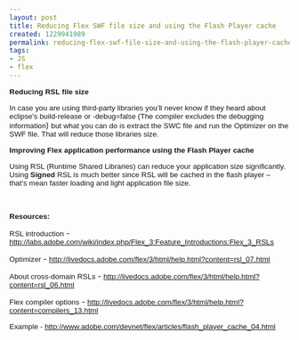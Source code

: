 ```yaml
---
layout: post
title: Reducing Flex SWF file size and using the Flash Player cache
created: 1229941989
permalink: reducing-flex-swf-file-size-and-using-the-flash-player-cache
tags:
- JS
- flex
---
```

<p class="MsoNormal"><b><font size="2" face="Arial"><span style="font-weight: bold; font-size: 10pt; font-family: Arial;">Reducing RSL file size</span></font></b></p><p class="MsoNormal"><font size="2" face="Arial"><span style="font-size: 10pt; font-family: Arial;">In case you are using third-party libraries you&rsquo;ll never know if they heard about eclipse's build-release or -debug=false (The compiler excludes the debugging information</span></font>) <font size="2" face="Arial"><span style="font-size: 10pt; font-family: Arial;">but what you can do is extract the SWC file and run the Optimizer on the SWF file. That will reduce those libraries size.</span></font><b><font size="2" face="Arial"><span style="font-weight: bold; font-size: 10pt; font-family: Arial;"><br type="_moz" /></span></font></b></p> <p class="MsoNormal"><b><font size="2" face="Arial"><span style="font-weight: bold; font-size: 10pt; font-family: Arial;">Improving Flex application performance using the Flash Player cache</span></font></b></p> <p class="MsoNormal"><font size="2" face="Arial"><span style="font-size: 10pt; font-family: Arial;">Using RSL (Runtime Shared Libraries) can reduce your application size significantly. Using <b><span style="font-weight: bold;">Signed</span></b> RSL is much better since RSL will be cached in the flash player &ndash; that&rsquo;s mean faster loading and light application file size.</span></font></p><p class="MsoNormal">&nbsp;</p><p class="MsoNormal"><b><font size="2" face="Arial"><span style="font-weight: bold; font-size: 10pt; font-family: Arial;">Resources:</span></font></b></p> <p class="MsoNormal"><font size="2" face="Arial"><span style="font-size: 10pt; font-family: Arial;">RSL introduction</span></font> - <font size="2" face="Arial"><span style="font-size: 10pt; font-family: Arial;"><a title="http://labs.adobe.com/wiki/index.php/Flex_3:Feature_Introductions:Flex_3_RSLs" href="http://labs.adobe.com/wiki/index.php/Flex_3:Feature_Introductions:Flex_3_RSLs">http://labs.adobe.com/wiki/index.php/Flex_3:Feature_Introductions:Flex_3_RSLs</a></span></font></p><p class="MsoNormal"><font size="2" face="Arial"><span style="font-size: 10pt; font-family: Arial;">Optimizer</span></font> - <font size="2" face="Arial"><span style="font-size: 10pt; font-family: Arial;"><a title="http://livedocs.adobe.com/flex/3/html/help.html?content=rsl_07.html" href="http://livedocs.adobe.com/flex/3/html/help.html?content=rsl_07.html">http://livedocs.adobe.com/flex/3/html/help.html?content=rsl_07.html</a></span></font><font size="2" face="Arial"><span style="font-size: 10pt; font-family: Arial;"><br type="_moz" /></span></font></p> <p class="MsoNormal"><font size="2" face="Arial"><span style="font-size: 10pt; font-family: Arial;">About cross-domain RSLs</span></font> - <font size="2" face="Arial"><span style="font-size: 10pt; font-family: Arial;"><a title="http://livedocs.adobe.com/flex/3/html/help.html?content=rsl_06.html" href="http://livedocs.adobe.com/flex/3/html/help.html?content=rsl_06.html">http://livedocs.adobe.com/flex/3/html/help.html?content=rsl_06.html</a></span></font><font size="2" face="Arial"><span style="font-size: 10pt; font-family: Arial;"><br type="_moz" /></span></font></p> <p class="MsoNormal"><font size="2" face="Arial"><span style="font-size: 10pt; font-family: Arial;">Flex compiler options</span></font> - <font size="2" face="Arial"><span style="font-size: 10pt; font-family: Arial;"><a title="http://livedocs.adobe.com/flex/3/html/help.html?content=compilers_13.html" href="http://livedocs.adobe.com/flex/3/html/help.html?content=compilers_13.html">http://livedocs.adobe.com/flex/3/html/help.html?content=compilers_13.html</a></span></font><font size="2" face="Arial"><span style="font-size: 10pt; font-family: Arial;">&nbsp;</span></font></p> <p class="MsoNormal"><font size="2" face="Arial"><span style="font-size: 10pt; font-family: Arial;">Example - </span></font><font size="2" face="Arial"><span style="font-size: 10pt; font-family: Arial;"><a title="http://www.adobe.com/devnet/flex/articles/flash_player_cache_04.html" href="http://www.adobe.com/devnet/flex/articles/flash_player_cache_04.html">http://www.adobe.com/devnet/flex/articles/flash_player_cache_04.html</a></span></font></p> <p class="MsoNormal">&nbsp;</p>
